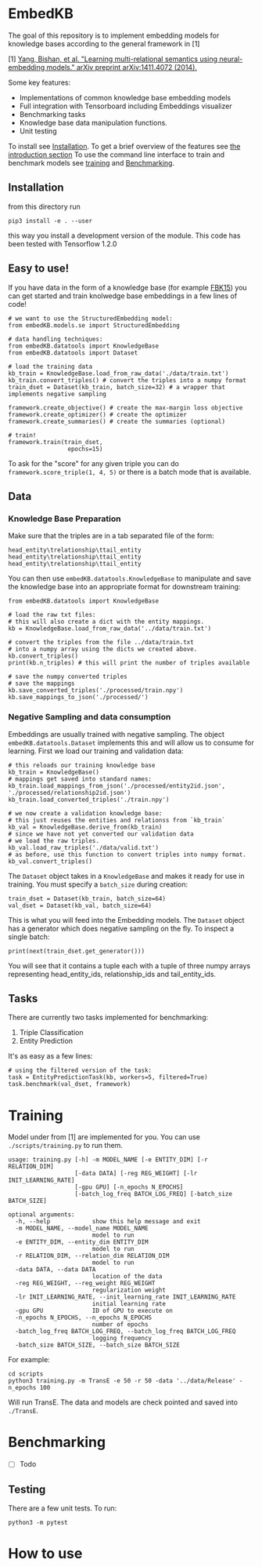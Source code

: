 # EmbedKB

The goal of this repository is to implement embedding models for knowledge bases according to the general framework in [1]

[1] [Yang, Bishan, et al. "Learning multi-relational semantics using neural-embedding models." arXiv preprint arXiv:1411.4072 (2014).](https://arxiv.org/pdf/1412.6575.pdf)

Some key features:

- Implementations of common knowledge base embedding models
- Full integration with Tensorboard including Embeddings visualizer
- Benchmarking tasks
- Knowledge base data manipulation functions.
- Unit testing

To install see [Installation](#installation). To get a brief overview of the features see [the introduction section](#easy-to-use) To use the command line interface to train and benchmark models see [training](#Training) and [Benchmarking](#benchmarking).

## Installation

from this directory run

```
pip3 install -e . --user
```

this way you install a development version of the module.
This code has been tested with Tensorflow 1.2.0


## Easy to use!

If you have data in the form of a knowledge base (for example [FBK15](https://www.microsoft.com/en-us/download/details.aspx?id=52312)) you can get started and train knolwedge base embeddings in a few lines of code!

```
# we want to use the StructuredEmbedding model:
from embedKB.models.se import StructuredEmbedding

# data handling techniques:
from embedKB.datatools import KnowledgeBase
from embedKB.datatools import Dataset

# load the training data
kb_train = KnowledgeBase.load_from_raw_data('./data/train.txt')
kb_train.convert_triples() # convert the triples into a numpy format
train_dset = Dataset(kb_train, batch_size=32) # a wrapper that implements negative sampling

framework.create_objective() # create the max-margin loss objective
framework.create_optimizer() # create the optimizer
framework.create_summaries() # create the summaries (optional)

# train!
framework.train(train_dset,
                 epochs=15)
```

To ask for the "score" for any given triple you can do `framework.score_triple(1, 4, 5)` or there is a batch mode that is available.


## Data

### Knowledge Base Preparation

Make sure that the triples are in a tab separated file of the form:
```
head_entity\trelationship\ttail_entity
head_entity\trelationship\ttail_entity
head_entity\trelationship\ttail_entity
```

You can then use `embedKB.datatools.KnowledgeBase` to manipulate and save the knowledge base into an appropriate format for downstream training:

```
from embedKB.datatools import KnowledgeBase

# load the raw txt files:
# this will also create a dict with the entity mappings.
kb = KnowledgeBase.load_from_raw_data('../data/train.txt')

# convert the triples from the file ../data/train.txt
# into a numpy array using the dicts we created above.
kb.convert_triples()
print(kb.n_triples) # this will print the number of triples available

# save the numpy converted triples
# save the mappings
kb.save_converted_triples('./processed/train.npy')
kb.save_mappings_to_json('./processed/')
```

### Negative Sampling and data consumption

Embeddings are usually trained with negative sampling. The object `embedKB.datatools.Dataset` implements this and will allow us to consume for learning. First we load our training and validation data:

```
# this reloads our training knowledge base
kb_train = KnowledgeBase()
# mappings get saved into standard names:
kb_train.load_mappings_from_json('./processed/entity2id.json', './processed/relationship2id.json')
kb_train.load_converted_triples('./train.npy')

# we now create a validation knowledge base:
# this just reuses the entities and relationss from `kb_train`
kb_val = KnowledgeBase.derive_from(kb_train)
# since we have not yet converted our validation data
# we load the raw triples.
kb_val.load_raw_triples('./data/valid.txt')
# as before, use this function to convert triples into numpy format.
kb_val.convert_triples()
```

The `Dataset` object takes in a `KnowledgeBase` and makes it ready for use in training. You must specify a `batch_size` during creation:

```
train_dset = Dataset(kb_train, batch_size=64)
val_dset = Dataset(kb_val, batch_size=64)
```

This is what you will feed into the Embedding models. The `Dataset` object has a generator which does negative sampling on the fly. To inspect a single batch:

```
print(next(train_dset.get_generator()))
```

You will see that it contains a tuple each with a tuple of three numpy arrays representing head_entity_ids, relationship_ids and tail_entity_ids.

## Tasks

There are currently two tasks implemented for benchmarking:

1. Triple Classification
2. Entity Prediction

It's as easy as a few lines:

```
# using the filtered version of the task:
task = EntityPredictionTask(kb, workers=5, filtered=True)
task.benchmark(val_dset, framework)
```

# Training

Model under from [1] are implemented for you. You can use `./scripts/training.py` to run them. 

```
usage: training.py [-h] -m MODEL_NAME [-e ENTITY_DIM] [-r RELATION_DIM]
                   [-data DATA] [-reg REG_WEIGHT] [-lr INIT_LEARNING_RATE]
                   [-gpu GPU] [-n_epochs N_EPOCHS]
                   [-batch_log_freq BATCH_LOG_FREQ] [-batch_size BATCH_SIZE]

optional arguments:
  -h, --help            show this help message and exit
  -m MODEL_NAME, --model_name MODEL_NAME
                        model to run
  -e ENTITY_DIM, --entity_dim ENTITY_DIM
                        model to run
  -r RELATION_DIM, --relation_dim RELATION_DIM
                        model to run
  -data DATA, --data DATA
                        location of the data
  -reg REG_WEIGHT, --reg_weight REG_WEIGHT
                        regularization weight
  -lr INIT_LEARNING_RATE, --init_learning_rate INIT_LEARNING_RATE
                        initial learning rate
  -gpu GPU              ID of GPU to execute on
  -n_epochs N_EPOCHS, --n_epochs N_EPOCHS
                        number of epochs
  -batch_log_freq BATCH_LOG_FREQ, --batch_log_freq BATCH_LOG_FREQ
                        logging frequency
  -batch_size BATCH_SIZE, --batch_size BATCH_SIZE
```

For example:

```
cd scripts
python3 training.py -m TransE -e 50 -r 50 -data '../data/Release' -n_epochs 100
```

Will run TransE. The data and models are check pointed and saved into `./TransE`.

# Benchmarking

- [ ] Todo 


## Testing

There are a few unit tests. To run:


```
python3 -m pytest
```

# How to use